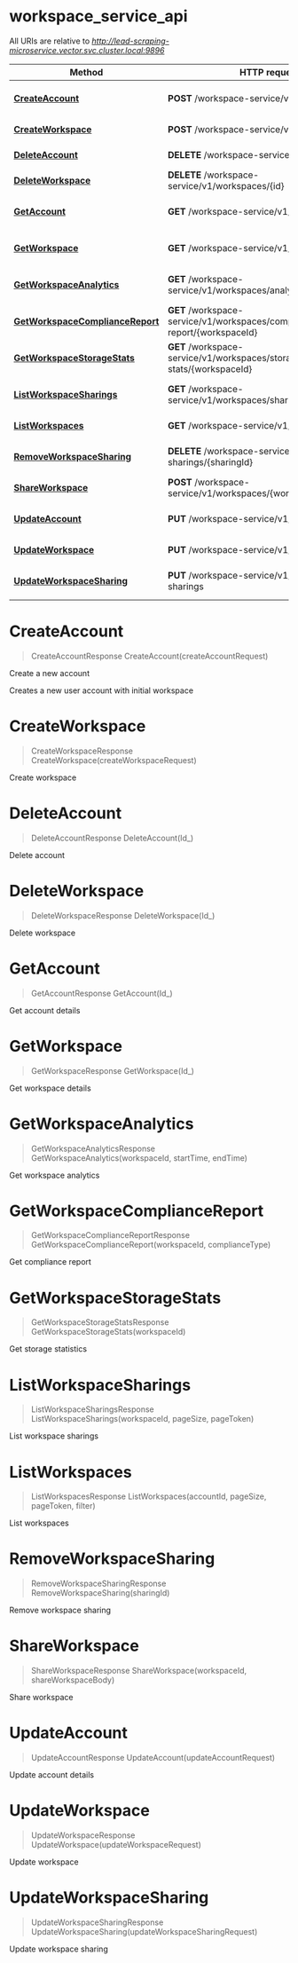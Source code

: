 # workspace_service_api

All URIs are relative to *http://lead-scraping-microservice.vector.svc.cluster.local:9896*

Method | HTTP request | Description
------------- | ------------- | -------------
[**CreateAccount**](workspace_service_api.md#CreateAccount) | **POST** /workspace-service/v1/accounts | Create a new account
[**CreateWorkspace**](workspace_service_api.md#CreateWorkspace) | **POST** /workspace-service/v1/workspaces | Create workspace
[**DeleteAccount**](workspace_service_api.md#DeleteAccount) | **DELETE** /workspace-service/v1/accounts/{id} | Delete account
[**DeleteWorkspace**](workspace_service_api.md#DeleteWorkspace) | **DELETE** /workspace-service/v1/workspaces/{id} | Delete workspace
[**GetAccount**](workspace_service_api.md#GetAccount) | **GET** /workspace-service/v1/accounts/{id} | Get account details
[**GetWorkspace**](workspace_service_api.md#GetWorkspace) | **GET** /workspace-service/v1/workspaces/{id} | Get workspace details
[**GetWorkspaceAnalytics**](workspace_service_api.md#GetWorkspaceAnalytics) | **GET** /workspace-service/v1/workspaces/analytics/{workspaceId} | Get workspace analytics
[**GetWorkspaceComplianceReport**](workspace_service_api.md#GetWorkspaceComplianceReport) | **GET** /workspace-service/v1/workspaces/compliance-report/{workspaceId} | Get compliance report
[**GetWorkspaceStorageStats**](workspace_service_api.md#GetWorkspaceStorageStats) | **GET** /workspace-service/v1/workspaces/storage-stats/{workspaceId} | Get storage statistics
[**ListWorkspaceSharings**](workspace_service_api.md#ListWorkspaceSharings) | **GET** /workspace-service/v1/workspaces/sharings/{workspaceId} | List workspace sharings
[**ListWorkspaces**](workspace_service_api.md#ListWorkspaces) | **GET** /workspace-service/v1/workspaces/list | List workspaces
[**RemoveWorkspaceSharing**](workspace_service_api.md#RemoveWorkspaceSharing) | **DELETE** /workspace-service/v1/workspace-sharings/{sharingId} | Remove workspace sharing
[**ShareWorkspace**](workspace_service_api.md#ShareWorkspace) | **POST** /workspace-service/v1/workspaces/{workspaceId}/share | Share workspace
[**UpdateAccount**](workspace_service_api.md#UpdateAccount) | **PUT** /workspace-service/v1/accounts | Update account details
[**UpdateWorkspace**](workspace_service_api.md#UpdateWorkspace) | **PUT** /workspace-service/v1/workspaces | Update workspace
[**UpdateWorkspaceSharing**](workspace_service_api.md#UpdateWorkspaceSharing) | **PUT** /workspace-service/v1/workspace-sharings | Update workspace sharing


<a name="CreateAccount"></a>
# **CreateAccount**
> CreateAccountResponse CreateAccount(createAccountRequest)

Create a new account

Creates a new user account with initial workspace
<a name="CreateWorkspace"></a>
# **CreateWorkspace**
> CreateWorkspaceResponse CreateWorkspace(createWorkspaceRequest)

Create workspace
<a name="DeleteAccount"></a>
# **DeleteAccount**
> DeleteAccountResponse DeleteAccount(Id_)

Delete account
<a name="DeleteWorkspace"></a>
# **DeleteWorkspace**
> DeleteWorkspaceResponse DeleteWorkspace(Id_)

Delete workspace
<a name="GetAccount"></a>
# **GetAccount**
> GetAccountResponse GetAccount(Id_)

Get account details
<a name="GetWorkspace"></a>
# **GetWorkspace**
> GetWorkspaceResponse GetWorkspace(Id_)

Get workspace details
<a name="GetWorkspaceAnalytics"></a>
# **GetWorkspaceAnalytics**
> GetWorkspaceAnalyticsResponse GetWorkspaceAnalytics(workspaceId, startTime, endTime)

Get workspace analytics
<a name="GetWorkspaceComplianceReport"></a>
# **GetWorkspaceComplianceReport**
> GetWorkspaceComplianceReportResponse GetWorkspaceComplianceReport(workspaceId, complianceType)

Get compliance report
<a name="GetWorkspaceStorageStats"></a>
# **GetWorkspaceStorageStats**
> GetWorkspaceStorageStatsResponse GetWorkspaceStorageStats(workspaceId)

Get storage statistics
<a name="ListWorkspaceSharings"></a>
# **ListWorkspaceSharings**
> ListWorkspaceSharingsResponse ListWorkspaceSharings(workspaceId, pageSize, pageToken)

List workspace sharings
<a name="ListWorkspaces"></a>
# **ListWorkspaces**
> ListWorkspacesResponse ListWorkspaces(accountId, pageSize, pageToken, filter)

List workspaces
<a name="RemoveWorkspaceSharing"></a>
# **RemoveWorkspaceSharing**
> RemoveWorkspaceSharingResponse RemoveWorkspaceSharing(sharingId)

Remove workspace sharing
<a name="ShareWorkspace"></a>
# **ShareWorkspace**
> ShareWorkspaceResponse ShareWorkspace(workspaceId, shareWorkspaceBody)

Share workspace
<a name="UpdateAccount"></a>
# **UpdateAccount**
> UpdateAccountResponse UpdateAccount(updateAccountRequest)

Update account details
<a name="UpdateWorkspace"></a>
# **UpdateWorkspace**
> UpdateWorkspaceResponse UpdateWorkspace(updateWorkspaceRequest)

Update workspace
<a name="UpdateWorkspaceSharing"></a>
# **UpdateWorkspaceSharing**
> UpdateWorkspaceSharingResponse UpdateWorkspaceSharing(updateWorkspaceSharingRequest)

Update workspace sharing
